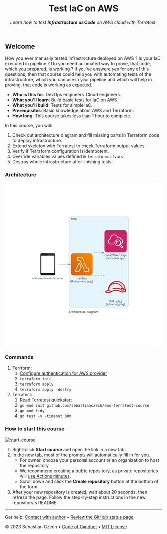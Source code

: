 <header>

<!--
  <<< Author notes: Course header >>>
  Read <https://skills.github.com/quickstart> for more information about how to build courses using this template.
  Include a 1280×640 image, course name in sentence case, and a concise description in emphasis.
  In your repository settings: enable template repository, add your 1280×640 social image, auto delete head branches.
  Next to "About", add description & tags; disable releases, packages, & environments.
  Add your open source license, GitHub uses the MIT license.
-->

# Test IaC on AWS

_Learn how to test **Infrastructure as Code** on AWS cloud with Terratest._

</header>

<!--
  <<< Author notes: Course start >>>
  Include start button, a note about Actions minutes,
  and tell the learner why they should take the course.
-->

## Welcome

How you ever manually tested infrastructure deployed on AWS ? Is your IaC executed in pipeline ? Do you need automated way to prove, that code, which you prepared, is working ? If you've answere _yes_ for any of this questions, then that course could help you with automating tests of the infrastructure, which you can use in your pipeline and which will help in proving, that code is working as expected.

- **Who is this for**: DevOps engineers, Cloud engineers.
- **What you'll learn**: Build basic tests for IaC on AWS
- **What you'll build**: Tests for simple IaC.
- **Prerequisites**: Basic knowledge about AWS and Terraform.
- **How long**: This course takes less than 1 hour to complete.

In this course, you will:

1. Check out architecture diagram and fill missing parts in Terraform code to deploy infrastructure.
2. Extend skeleton with Terratest to check Terraform output values.
3. Verify if Terraform configuration is idempotent.
4. Override variables values defined in `terraform.tfvars`
5. Destroy whole infrastructure after finishing tests.

### Architecture

![](design/architecture_diagram.png)

### Commands

1. Terrform:
   1. [Configure authentication for AWS provider](https://registry.terraform.io/providers/hashicorp/aws/latest/docs#authentication-and-configuration)
   2. ``terraform init``
   3. ``terraform apply``
   4. ``terraform apply -destry``
2. Terratest:
   1. [Read Terratest quickstart](https://terratest.gruntwork.io/docs/getting-started/quick-start/)
   2. ``go mod init github.com/sebastianczech/aws-terratest-course``
   3. ``go mod tidy``
   4. ``go test -v -timeout 30m``

### How to start this course

<!-- For start course, run in JavaScript:
'https://github.com/new?' + new URLSearchParams({
  template_owner: 'sebastianczech',
  template_name: 'aws-terratest-course',
  owner: '@me',
  name: 'my-aws-terratest-course',
  description: 'My clone repository of aws-terratest-course',
  visibility: 'public',
}).toString()
-->

[![start-course](https://user-images.githubusercontent.com/1221423/235727646-4a590299-ffe5-480d-8cd5-8194ea184546.svg)](https://github.com/new?template_owner=sebastianczech&template_name=aws-terratest-course&owner=%40me&name=my-aws-terratest-course&description=My+clone+repository+of+aws-terratest-course&visibility=public)

1. Right-click **Start course** and open the link in a new tab.
2. In the new tab, most of the prompts will automatically fill in for you.
   - For owner, choose your personal account or an organization to host the repository.
   - We recommend creating a public repository, as private repositories will [use Actions minutes](https://docs.github.com/en/billing/managing-billing-for-github-actions/about-billing-for-github-actions).
   - Scroll down and click the **Create repository** button at the bottom of the form.
3. After your new repository is created, wait about 20 seconds, then refresh the page. Follow the step-by-step instructions in the new repository's README.

<footer>

<!--
  <<< Author notes: Footer >>>
  Add a link to get support, GitHub status page, code of conduct, license link.
-->

---

Get help: [Contact with author](https://github.com/sebastianczech) &bull; [Review the GitHub status page](https://www.githubstatus.com/)

&copy; 2023 Sebastian Czech &bull; [Code of Conduct](https://www.contributor-covenant.org/version/2/1/code_of_conduct/code_of_conduct.md) &bull; [MIT License](https://gh.io/mit)

</footer>